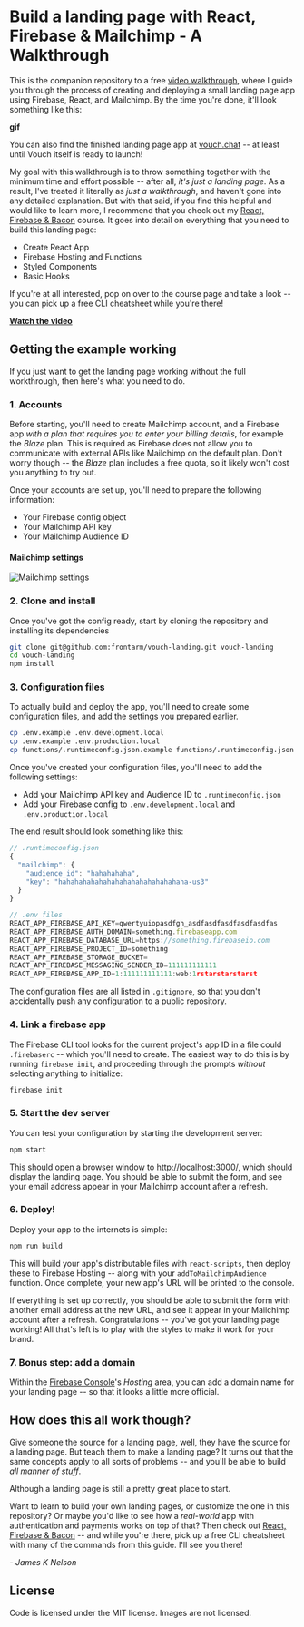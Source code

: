 Build a landing page with React, Firebase & Mailchimp - A Walkthrough
=====================================================================

This is the companion repository to a free [video walkthrough](), where I guide you through the process of creating and deploying a small landing page app using Firebase, React, and Mailchimp. By the time you're done, it'll look something like this:

**gif**

You can also find the finished landing page app at [vouch.chat](https://vouch.chat) -- at least until Vouch itself is ready to launch!

My goal with this walkthrough is to throw something together with the minimum time and effort possible -- after all, *it's just a landing page*. As a result, I've treated it literally as *just a walkthrough*, and haven't gone into any detailed explanation. But with that said, if you find this helpful and would like to learn more, I recommend that you check out my [React, Firebase & Bacon](https://frontarm.com/bacon) course. It goes into detail on everything that you need to build this landing page:

- Create React App
- Firebase Hosting and Functions
- Styled Components
- Basic Hooks

If you're at all interested, pop on over to the course page and take a look -- you can pick up a free CLI cheatsheet while you're there!

**[Watch the video]()**


Getting the example working
---------------------------

If you just want to get the landing page working without the full workthrough, then here's what you need to do.

### 1. Accounts

Before starting, you'll need to create Mailchimp account, and a Firebase app *with a plan that requires you to enter your billing details*, for example the *Blaze* plan. This is required as Firebase does not allow you to communicate with external APIs like Mailchimp on the default plan. Don't worry though -- the *Blaze* plan includes a free quota, so it likely won't cost you anything to try out.

Once your accounts are set up, you'll need to prepare the following information:

- Your Firebase config object
- Your Mailchimp API key
- Your Mailchimp Audience ID

#### Mailchimp settings

![Mailchimp settings](./gifs/mailchimp-settings.gif)

### 2. Clone and install

Once you've got the config ready, start by cloning the repository and installing its dependencies

```bash
git clone git@github.com:frontarm/vouch-landing.git vouch-landing
cd vouch-landing
npm install
```

### 3. Configuration files

To actually build and deploy the app, you'll need to create some configuration files, and add the settings you prepared earlier.

```bash
cp .env.example .env.development.local
cp .env.example .env.production.local
cp functions/.runtimeconfig.json.example functions/.runtimeconfig.json
```

Once you've created your configuration files, you'll need to add the following settings:

- Add your Mailchimp API key and Audience ID to `.runtimeconfig.json`
- Add your Firebase config to `.env.development.local` and `.env.production.local`

The end result should look something like this:

```js
// .runtimeconfig.json
{
  "mailchimp": {
    "audience_id": "hahahahaha",
    "key": "hahahahahahahahahahahahahahahaha-us3"
  }
}

// .env files
REACT_APP_FIREBASE_API_KEY=qwertyuiopasdfgh_asdfasdfasdfasdfasdfas
REACT_APP_FIREBASE_AUTH_DOMAIN=something.firebaseapp.com
REACT_APP_FIREBASE_DATABASE_URL=https://something.firebaseio.com
REACT_APP_FIREBASE_PROJECT_ID=something
REACT_APP_FIREBASE_STORAGE_BUCKET=
REACT_APP_FIREBASE_MESSAGING_SENDER_ID=111111111111
REACT_APP_FIREBASE_APP_ID=1:111111111111:web:1rstarstarstarst
```

The configuration files are all listed in `.gitignore`, so that you don't accidentally push any configuration to a public repository.


### 4. Link a firebase app

The Firebase CLI tool looks for the current project's app ID in a file could `.firebaserc` -- which you'll need to create. The easiest way to do this is by running `firebase init`, and proceeding through the prompts *without* selecting anything to initialize:

```bash
firebase init
```


### 5. Start the dev server

You can test your configuration by starting the development server:

```bash
npm start
```

This should open a browser window to <http://localhost:3000/>, which should display the landing page. You should be able to submit the form, and see your email address appear in your Mailchimp account after a refresh.


### 6. Deploy!

Deploy your app to the internets is simple:

```bash
npm run build
```

This will build your app's distributable files with `react-scripts`, then deploy these to Firebase Hosting -- along with your `addToMailchimpAudience` function. Once complete, your new app's URL will be printed to the console.

If everything is set up correctly, you should be able to submit the form with another email address at the new URL, and see it appear in your Mailchimp account after a refresh. Congratulations -- you've got your landing page working! All that's left is to play with the styles to make it work for your brand.


### 7. Bonus step: add a domain

Within the [Firebase Console](https://console.firebase.google.com)'s *Hosting* area, you can add a domain name for your landing page -- so that it looks a little more official.


How does this all work though?
------------------------------

Give someone the source for a landing page, well, they have the source for a landing page. But teach them to make a landing page? It turns out that the same concepts apply to all sorts of problems -- and you'll be able to build *all manner of stuff*.

Although a landing page is still a pretty great place to start.

Want to learn to build your own landing pages, or customize the one in this repository? Or maybe you'd like to see how a *real-world* app with authentication and payments works on top of that? Then check out [React, Firebase & Bacon](https://frontarm.com/bacon) -- and while you're there, pick up a free CLI cheatsheet with many of the commands from this guide. I'll see you there!

*- James K Nelson*


License
-------

Code is licensed under the MIT license. Images are not licensed.
